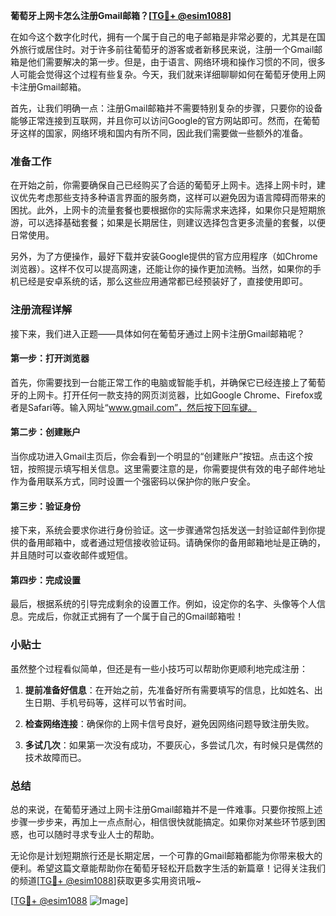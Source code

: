 **葡萄牙上网卡怎么注册Gmail邮箱？[[TG💪+ @esim1088](https://t.me/s/esim1088)]**

在如今这个数字化时代，拥有一个属于自己的电子邮箱是非常必要的，尤其是在国外旅行或居住时。对于许多前往葡萄牙的游客或者新移民来说，注册一个Gmail邮箱是他们需要解决的第一步。但是，由于语言、网络环境和操作习惯的不同，很多人可能会觉得这个过程有些复杂。今天，我们就来详细聊聊如何在葡萄牙使用上网卡注册Gmail邮箱。

首先，让我们明确一点：注册Gmail邮箱并不需要特别复杂的步骤，只要你的设备能够正常连接到互联网，并且你可以访问Google的官方网站即可。然而，在葡萄牙这样的国家，网络环境和国内有所不同，因此我们需要做一些额外的准备。

### 准备工作

在开始之前，你需要确保自己已经购买了合适的葡萄牙上网卡。选择上网卡时，建议优先考虑那些支持多种语言界面的服务商，这样可以避免因为语言障碍而带来的困扰。此外，上网卡的流量套餐也要根据你的实际需求来选择，如果你只是短期旅游，可以选择基础套餐；如果是长期居住，则建议选择包含更多流量的套餐，以便日常使用。

另外，为了方便操作，最好下载并安装Google提供的官方应用程序（如Chrome浏览器）。这样不仅可以提高网速，还能让你的操作更加流畅。当然，如果你的手机已经是安卓系统的话，那么这些应用通常都已经预装好了，直接使用即可。

### 注册流程详解

接下来，我们进入正题——具体如何在葡萄牙通过上网卡注册Gmail邮箱呢？

#### 第一步：打开浏览器

首先，你需要找到一台能正常工作的电脑或智能手机，并确保它已经连接上了葡萄牙的上网卡。打开任何一款支持的网页浏览器，比如Google Chrome、Firefox或者是Safari等。输入网址“www.gmail.com”，然后按下回车键。

#### 第二步：创建账户

当你成功进入Gmail主页后，你会看到一个明显的“创建账户”按钮。点击这个按钮，按照提示填写相关信息。这里需要注意的是，你需要提供有效的电子邮件地址作为备用联系方式，同时设置一个强密码以保护你的账户安全。

#### 第三步：验证身份

接下来，系统会要求你进行身份验证。这一步骤通常包括发送一封验证邮件到你提供的备用邮箱中，或者通过短信接收验证码。请确保你的备用邮箱地址是正确的，并且随时可以查收邮件或短信。

#### 第四步：完成设置

最后，根据系统的引导完成剩余的设置工作。例如，设定你的名字、头像等个人信息。完成后，你就正式拥有了一个属于自己的Gmail邮箱啦！

### 小贴士

虽然整个过程看似简单，但还是有一些小技巧可以帮助你更顺利地完成注册：

1. **提前准备好信息**：在开始之前，先准备好所有需要填写的信息，比如姓名、出生日期、手机号码等，这样可以节省时间。
   
2. **检查网络连接**：确保你的上网卡信号良好，避免因网络问题导致注册失败。

3. **多试几次**：如果第一次没有成功，不要灰心，多尝试几次，有时候只是偶然的技术故障而已。

### 总结

总的来说，在葡萄牙通过上网卡注册Gmail邮箱并不是一件难事。只要你按照上述步骤一步步来，再加上一点点耐心，相信很快就能搞定。如果你对某些环节感到困惑，也可以随时寻求专业人士的帮助。

无论你是计划短期旅行还是长期定居，一个可靠的Gmail邮箱都能为你带来极大的便利。希望这篇文章能帮助你在葡萄牙轻松开启数字生活的新篇章！记得关注我们的频道[[TG💪+ @esim1088](https://t.me/s/esim1088)]获取更多实用资讯哦~

[[TG💪+ @esim1088](https://t.me/s/esim1088) ![Image](https://i.postimg.cc/4NQfJmqS/Snipaste-2025-05-13-00-14-12.png)]